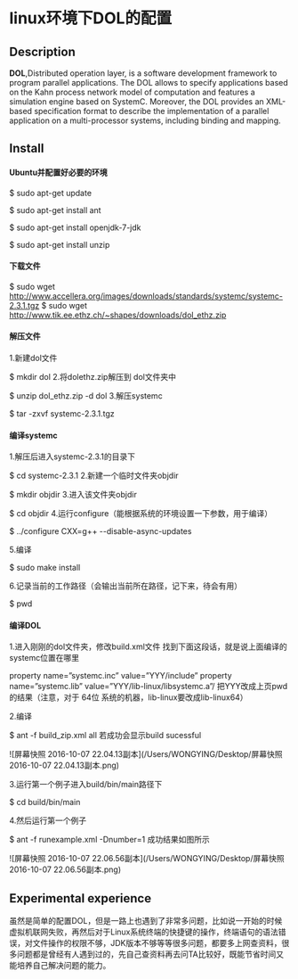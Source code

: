 # linux环境下DOL的配置

## Description

**DOL**,Distributed operation layer, is a software development framework to program parallel applications. The DOL allows to specify applications based on the Kahn process network model of computation and features a simulation engine based on SystemC. Moreover, the DOL provides an XML-based specification format to describe the implementation of a parallel application on a multi-processor systems, including binding and mapping.

## Install

#### Ubuntu并配置好必要的环境

$ sudo apt-get update

$ sudo apt-get install ant

$ sudo apt-get install openjdk-7-jdk

$ sudo apt-get install unzip

#### 下载文件

$ sudo wget http://www.accellera.org/images/downloads/standards/systemc/systemc-2.3.1.tgz
$ sudo wget http://www.tik.ee.ethz.ch/~shapes/downloads/dol_ethz.zip

#### 解压文件

1.新建dol文件

$ mkdir dol
2.将dolethz.zip解压到 dol文件夹中

$ unzip dol_ethz.zip -d dol
3.解压systemc

$ tar -zxvf systemc-2.3.1.tgz

#### 编译systemc

1.解压后进入systemc-2.3.1的目录下

$ cd systemc-2.3.1
2.新建一个临时文件夹objdir

$ mkdir objdir
3.进入该文件夹objdir

$ cd objdir
4.运行configure（能根据系统的环境设置一下参数，用于编译）

$ ../configure CXX=g++ --disable-async-updates

5.编译

$ sudo make install

6.记录当前的工作路径（会输出当前所在路径，记下来，待会有用）

$ pwd

#### 编译DOL

1.进入刚刚的dol文件夹，修改build.xml文件 
找到下面这段话，就是说上面编译的systemc位置在哪里

property name=”systemc.inc” value=”YYY/include” 
property name=”systemc.lib” value=”YYY/lib-linux/libsystemc.a”/
把YYY改成上页pwd的结果（注意，对于 64位 系统的机器，lib-linux要改成lib-linux64） 


2.编译

$ ant -f build_zip.xml all
若成功会显示build sucessful 

 ![屏幕快照 2016-10-07 22.04.13副本](/Users/WONGYING/Desktop/屏幕快照 2016-10-07 22.04.13副本.png)


3.运行第一个例子进入build/bin/main路径下

$ cd build/bin/main

4.然后运行第一个例子

$ ant -f runexample.xml -Dnumber=1
成功结果如图所示

 ![屏幕快照 2016-10-07 22.06.56副本](/Users/WONGYING/Desktop/屏幕快照 2016-10-07 22.06.56副本.png)



## Experimental experience

虽然是简单的配置DOL，但是一路上也遇到了非常多问题，比如说一开始的时候虚拟机联网失败，再然后对于Linux系统终端的快捷键的操作，终端语句的语法错误，对文件操作的权限不够，JDK版本不够等等很多问题，都要多上网查资料，很多问题都是曾经有人遇到过的，先自己查资料再去问TA比较好，既能节省时间又能培养自己解决问题的能力。



​			
​		
​	
